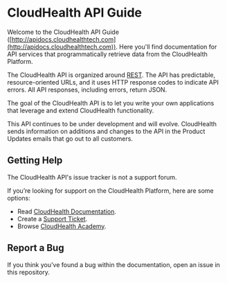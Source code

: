 # CloudHealth API Guide
Welcome to the CloudHealth API Guide ([http://apidocs.cloudhealthtech.com](http://apidocs.cloudhealthtech.com)). Here you'll find documentation for API services that programmatically retrieve data from the CloudHealth Platform.

The CloudHealth API is organized around [REST](http://en.wikipedia.org/wiki/Representational_State_Transfer). The API has predictable, resource-oriented URLs, and it uses HTTP response codes to indicate API errors. All API responses, including errors, return JSON.

The goal of the CloudHealth API is to let you write your own applications that leverage and extend CloudHealth functionality.

This API continues to be under development and will evolve. CloudHealth sends information on additions and changes to the API in the Product Updates emails that go out to all customers.

## Getting Help
The CloudHealth API's issue tracker is not a support forum.

If you’re looking for support on the CloudHealth Platform, here are some options:
* Read [CloudHealth Documentation](https://help.cloudhealthtech.com).
* Create a [Support Ticket](https://support.cloudhealthtech.com/).
* Browse [CloudHealth Academy](https://help.cloudhealthtech.com/cht-academy.html).

## Report a Bug
If you think you’ve found a bug within the documentation, open an issue in this repository.
